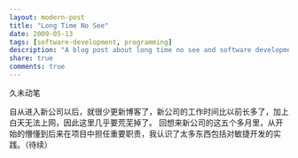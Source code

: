 ```yaml
---
layout: modern-post
title: "Long Time No See"
date: 2009-05-13
tags: [software-development, programming]
description: "A blog post about long time no see and software development."
share: true
comments: true
---
```


久未动笔

自从进入新公司以后，就很少更新博客了，新公司的工作时间比以前长多了，加上白天无法上网，因此这里几乎要荒芜掉了。
回想来新公司的这五个多月里，从开始的懵懂到后来在项目中担任重要职责，我认识了太多东西包括对敏捷开发的实践。（待续）
